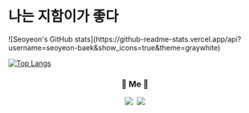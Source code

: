 

<!--
**seoyeon-baek/seoyeon-baek** is a ✨ _special_ ✨ repository because its `README.md` (this file) appears on your GitHub profile.

Here are some ideas to get you started:

- 🔭 I’m currently working on ...
- 🌱 I’m currently learning ...
- 👯 I’m looking to collaborate on ...
- 🤔 I’m looking for help with ...
- 💬 Ask me about ...
- 📫 How to reach me: ...
- 😄 Pronouns: ...
- ⚡ Fun fact: ...
-->
<h1>나는 지함이가 좋다</h1>
![Seoyeon's GitHub stats](https://github-readme-stats.vercel.app/api?username=seoyeon-baek&show_icons=true&theme=graywhite)

[![Top Langs](https://github-readme-stats.vercel.app/api/top-langs/?username=seoyeon-baek&layout=compact&hide=csharp)](https://github.com/anuraghazra/github-readme-stats&theme=graywhite)

<!-- [![SolvedAC tier](http://mazassumnida.wtf/api/generate_badge?boj=Seoyeon)](https://solved.ac/trudy610)   -->
<!-- [백준](https://www.acmicpc.net/user/koder0205) | [코드업](https://codeup.kr/userinfo.php?user=koder0205) |  [솔브드AC](https://solved.ac/profile/koder0205) -->

  <h3 align="center"> 🍒 Me 🍒 </h3>
<p align="center">
  <a href="https://www.instagram.com/s_y__04_/"><img src="https://img.shields.io/badge/Instagram-E4405F?style=flat-square&logo=Instagram&logoColor=white&link=https://www.instagram.com/woo0_hooo/"/></a>&nbsp
  <a href="mailto:trudy610@naver.com"><img src="https://img.shields.io/badge/Gmail-d14836?style=flat-square&logo=Gmail&logoColor=white&link=viliketh1s98@naver.com"/></a>
</p>
<br>
